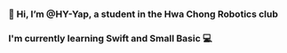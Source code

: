 ### 👋 Hi, I’m @HY-Yap, a student in the Hwa Chong Robotics club

### I'm currently learning Swift and Small Basic 💻

<!---
HY-Yap/HY-Yap is a ✨ special ✨ repository because its `README.md` (this file) appears on your GitHub profile.
You can click the Preview link to take a look at your changes.
--->
